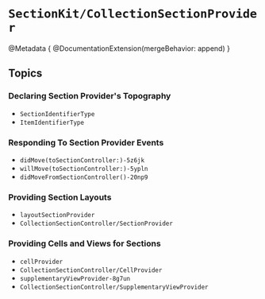 # ``SectionKit/CollectionSectionProvider``

@Metadata {
    @DocumentationExtension(mergeBehavior: append)
}

## Topics

### Declaring Section Provider's Topography

- ``SectionIdentifierType``
- ``ItemIdentifierType``

### Responding To Section Provider Events

- ``didMove(toSectionController:)-5z6jk``
- ``willMove(toSectionController:)-5ypln``
- ``didMoveFromSectionController()-20np9``

### Providing Section Layouts

- ``layoutSectionProvider``
- ``CollectionSectionController/SectionProvider``

### Providing Cells and Views for Sections

- ``cellProvider``
- ``CollectionSectionController/CellProvider``
- ``supplementaryViewProvider-8g7un``
- ``CollectionSectionController/SupplementaryViewProvider``
